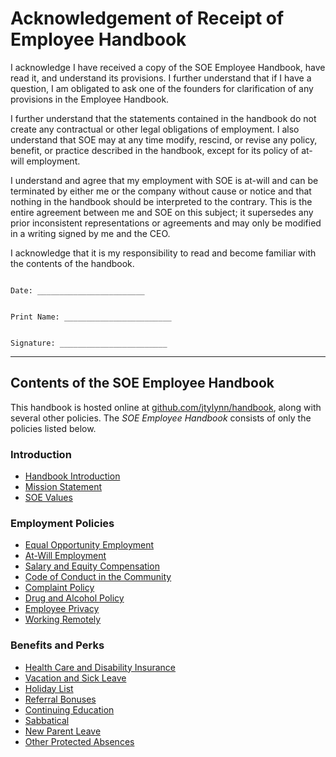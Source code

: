 # Acknowledgement of Receipt of Employee Handbook

I acknowledge I have received a copy of the SOE Employee Handbook, have read it, and understand its provisions.  I further understand that if I have a question, I am obligated to ask one of the founders for clarification of any provisions in the Employee Handbook.

I further understand that the statements contained in the handbook do not create any contractual or other legal obligations of employment.  I also understand that SOE may at any time modify, rescind, or revise any policy, benefit, or practice described in the handbook, except for its policy of at-will employment.


I understand and agree that my employment with SOE is at-will and can be terminated by either me or the company without cause or notice and that nothing in the handbook should be interpreted to the contrary.  This is the entire agreement between me and SOE on this subject; it supersedes any prior inconsistent representations or agreements and may only be modified in a writing signed by me and the CEO.


I acknowledge that it is my responsibility to read and become familiar with the contents of the handbook.



```

Date: ________________________


Print Name: ________________________


Signature: ________________________

```

***


## Contents of the SOE Employee Handbook
This handbook is hosted online at [github.com/jtylynn/handbook](https://github.com/handbook), along with several other policies. The *SOE Employee Handbook* consists of only the policies listed below.

### Introduction
* [Handbook Introduction](https://github.com/jtylynn/handbook/blob/master/Hiring%20Documents/Handbook%20Introduction.md)
* [Mission Statement](https://github.com/jtylynn/handbook/blob/master/Mission%20Statement.md)
* [SOE Values](https://github.com/jtylynn/handbook/blob/master/SOE%20Values.md)

### Employment Policies
* [Equal Opportunity Employment](https://github.com/jtylynn/handbook/blob/master/Employment%20Policies/Equal%20Opportunity%20Employment.md)
* [At-Will Employment](https://github.com/jtylynn/handbook/blob/master/Employment%20Policies/At-Will%20Employment.md)
* [Salary and Equity Compensation](https://github.com/jtylynn/handbook/blob/master/Employment%20Policies/Salary%20and%20Equity%20Compensation.md)
* [Code of Conduct in the Community](https://github.com/jtylynn/handbook/blob/master/Employment%20Policies/Code%20of%20Conduct%20in%20the%20Community.md)
* [Complaint Policy](https://github.com/jtylynn/handbook/blob/master/Employment%20Policies/Complaint%20Policy.md)
* [Drug and Alcohol Policy](https://github.com/jtylynn/handbook/blob/master/Employment%20Policies/Drug%20and%20Alcohol%20Policy.md)
* [Employee Privacy](https://github.com/jtylynn/handbook/blob/master/Employment%20Policies/Employee%20Privacy.md)
* [Working Remotely](https://github.com/jtylynn/handbook/blob/master/Employment%20Policies/Working%20Remotely.md)

### Benefits and Perks
* [Health Care and Disability Insurance](https://github.com/jtylynn/handbook/blob/master/Benefits%20and%20Perks/Healthcare%20and%20Disability%20Insurance.md)
* [Vacation and Sick Leave](https://github.com/jtylynn/handbook/blob/master/Benefits%20and%20Perks/Vacation%20and%20Sick%20Leave.md)
* [Holiday List](https://github.com/jtylynn/handbook/blob/master/Benefits%20and%20Perks/Holiday%20List.md)
* [Referral Bonuses](https://github.com/jtylynn/handbook/blob/master/Benefits%20and%20Perks/Referral%20Bonuses.md)
* [Continuing Education](https://github.com/jtylynn/handbook/blob/master/Benefits%20and%20Perks/Continuing%20Education.md)
* [Sabbatical](https://github.com/jtylynn/handbook/blob/master/Benefits%20and%20Perks/Sabbatical.md)
* [New Parent Leave](https://github.com/jtylynn/handbook/blob/master/Benefits%20and%20Perks/New%20Parent%20Leave.md)
* [Other Protected Absences](https://github.com/jtylynn/handbook/blob/master/Benefits%20and%20Perks/Other%20Protected%20Absences.md)
